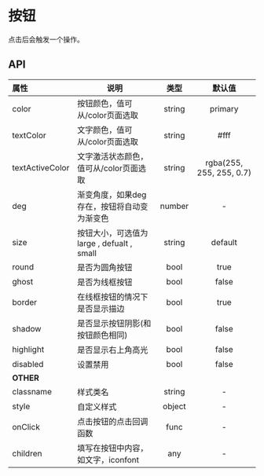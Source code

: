 # 按钮

点击后会触发一个操作。

## API

| 属性        | 说明                                |   类型   |   默认值   |
| :-------- | --------------------------------- | :----: | :-----: |
| color     | 按钮颜色，值可从/color页面选取                | string | primary |
| textColor      | 文字颜色，值可从/color页面选取           | string | #fff |
| textActiveColor| 文字激活状态颜色，值可从/color页面选取    | string | rgba(255, 255, 255, 0.7) |
| deg       | 渐变角度，如果deg存在，按钮将自动变为渐变色           | number |    -    |
| size      | 按钮大小，可选值为 large , defualt , small | string | default |
| round     | 是否为圆角按钮                           |  bool  |  true  |
| ghost     | 是否为线框按钮                           |  bool  |  false  |
| border    | 在线框按钮的情况下是否显示描边                   |  bool  |  true   |
| shadow    | 是否显示按钮阴影(和按钮颜色相同)                 |  bool  |  false  |
| highlight | 是否显示右上角高光                         |  bool  |  false  |
| disabled   | 设置禁用                              |  bool  |  false  |
| **OTHER** |                                   |        |         |
| classname | 样式类名                              | string |    -    |
| style     | 自定义样式                             | object |    -    |
| onClick   | 点击按钮的点击回调函数                       |  func  |    -    |
| children     | 填写在按钮中内容，如文字，iconfont                | any | - |
